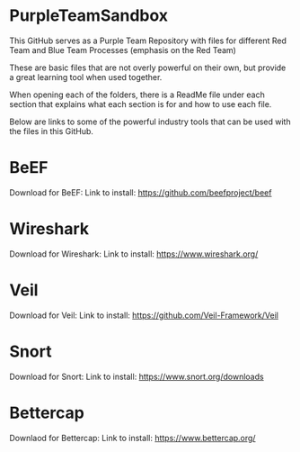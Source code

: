 # PurpleTeamSandbox
This GitHub serves as a Purple Team Repository with files for different Red Team and Blue Team Processes (emphasis on the Red Team)

These are basic files that are not overly powerful on their own, but provide a great learning tool when used together.

When opening each of the folders, there is a ReadMe file under each section that explains what each section is for and how to use each file.

Below are links to some of the powerful industry tools that can be used with the files in this GitHub.


# BeEF
Download for BeEF:
	Link to install: https://github.com/beefproject/beef 

# Wireshark
Download for Wireshark:
 	Link to install: https://www.wireshark.org/

# Veil
Download for Veil:
	Link to install: https://github.com/Veil-Framework/Veil

# Snort
Download for Snort:
	Link to install: https://www.snort.org/downloads

# Bettercap
Downlaod for Bettercap:
	Link to install: https://www.bettercap.org/
